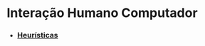 # Interação Humano Computador

- ### [Heurísticas](https://github.com/henriqFerreira/bertoti/blob/main/IHC/Heuristicas.md)
